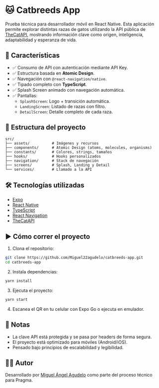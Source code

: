 # 🐱 Catbreeds App

Prueba técnica para desarrollador móvil en React Native. Esta aplicación permite explorar distintas razas de gatos utilizando la API pública de [TheCatAPI](https://thecatapi.com/), mostrando información clave como origen, inteligencia, adaptabilidad y esperanza de vida.

## 🚀 Características

- ✅ Consumo de API con autenticación mediante API Key.
- ✅ Estructura basada en **Atomic Design**.
- ✅ Navegación con `@react-navigation/native`.
- ✅ Tipado completo con **TypeScript**.
- ✅ Splash Screen animado con navegación automática.
- ✅ Pantallas:
  - `SplashScreen`: Logo + transición automática.
  - `LandingScreen`: Listado de razas con filtro.
  - `DetailScreen`: Detalle completo de cada raza.

## 📂 Estructura del proyecto

```
src/
├── assets/          # Imágenes y recursos
├── components/      # Atomic Design (atoms, molecules, organisms)
├── constants/       # Colores, strings, tamaños
├── hooks/           # Hooks personalizados
├── navigation/      # Stack de navegación
├── screens/         # Splash, Landing y Detail
└── services/        # Llamado a la API
```

## 🛠️ Tecnologías utilizadas

- [Expo](https://expo.dev/)
- [React Native](https://reactnative.dev/)
- [TypeScript](https://www.typescriptlang.org/)
- [React Navigation](https://reactnavigation.org/)
- [TheCatAPI](https://thecatapi.com/)

## ▶️ Cómo correr el proyecto

1. Clona el repositorio:

```bash
git clone https://github.com/Miguel22agudelo/catbreeds-app.git
cd catbreeds-app
```

2. Instala dependencias:

```bash
yarn install
```

3. Ejecuta el proyecto:

```bash
yarn start
```

4. Escanea el QR en tu celular con Expo Go o ejecuta en emulador.

<!-- ## 📸 Capturas (opcional) -->



## 📝 Notas

- La clave API está protegida y se pasa por headers de forma segura.
- El proyecto está optimizado para móviles (Android/iOS).
- Pensado bajo principios de escalabilidad y legibilidad.

## 🧑‍💻 Autor

Desarrollado por [Miguel Ángel Agudelo](https://github.com/Miguel22agudelo) como parte del proceso técnico para Pragma.
